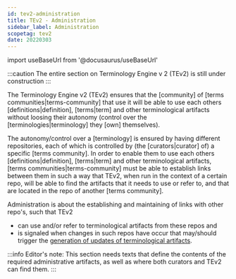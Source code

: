 ```yaml
---
id: tev2-administration
title: TEv2 - Administration
sidebar_label: Administration
scopetag: tev2
date: 20220303
---
```


import useBaseUrl from '@docusaurus/useBaseUrl'

:::caution
The entire section on Terminology Engine v 2 (TEv2) is still under construction
:::

The Terminology Engine v2 (TEv2) ensures that the [community] of [terms communities|terms-community] that use it will be able to use each others [definitions|definition], [terms|term] and other terminological artifacts without loosing their autonomy (control over the [terminologies|terminology] they [own] themselves).

The autonomy/control over a [terminology] is ensured by having different repositories, each of which is controlled by (the [curators|curator] of) a specific [terms community]. In order to enable them to use each others [definitions|definition], [terms|term] and other terminological artifacts, [terms communities|terms-community] must be able to establish links between them in such a way that TEv2, when run in the context of a certain repo, will be able to find the artifacts that it needs to use or refer to, and that are located in the repo of another [terms community].

Administration is about the establishing and maintaining of links with other repo's, such that TEv2
- can use and/or refer to terminological artifacts from these repos and
- is signaled when changes in such repos have occur that may/should trigger the [generation of updates of terminological artifacts](tev2-artifact-generation).

:::info Editor's note:
This section needs texts that define the contents of the required administrative artifacts, as well as where both curators and TEv2 can find them.
:::